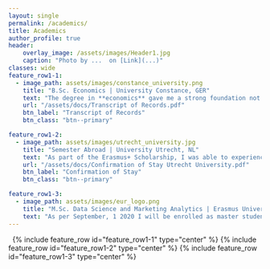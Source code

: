 ```yaml
---
layout: single
permalink: /academics/
title: Academics
author_profile: true
header:
    overlay_image: /assets/images/Header1.jpg
    caption: "Photo by ...  on [Link](...)"
classes: wide
feature_row1-1:
  - image_path: assets/images/constance_university.png
    title: "B.Sc. Economics | University Constance, GER"
    text: "The degree in **economics** gave me a strong foundation not only in economic models and principles but also in **business studies** like Marketing, Finance, Accounting and Organization. By its **quantitative specialization** I gained knowledge in statistics and econometrics as well as the ability of **strong analytical thinking**."
    url: "/assets/docs/Transcript of Records.pdf"
    btn_label: "Transcript of Records"
    btn_class: "btn--primary"

feature_row1-2:
  - image_path: assets/images/utrecht_university.jpg
    title: "Semester Abroad | University Utrecht, NL"
    text: "As part of the Erasmus+ Scholarship, I was able to experience the application-oriented teaching of the Netherlands. Subjects like Econometrics, Operations and Supply Chain Management as well as Financial Markets and Institutions further broaden my academic background. Finally, Econometrics with its applications in STATA has caused my interest in data science."
    url: "/assets/docs/Confirmation of Stay Utrecht University.pdf"
    btn_label: "Confirmation of Stay"
    btn_class: "btn--primary"

feature_row1-3:
  - image_path: assets/images/eur_logo.png
    title: "M.Sc. Data Science and Marketing Analytics | Erasmus University Rotterdam, NL"
    text: "As per September, 1 2020 I will be enrolled as master student at the Erasmus University in Rotterdam to deepen my practical and theoretical knowledge in data science. "
---
```


&nbsp;
{% include feature_row id="feature_row1-1" type="center" %}
{% include feature_row id="feature_row1-2" type="center" %}
{% include feature_row id="feature_row1-3" type="center" %}

